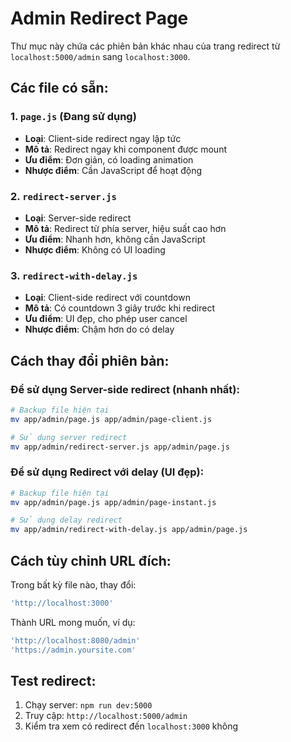 # Admin Redirect Page

Thư mục này chứa các phiên bản khác nhau của trang redirect từ `localhost:5000/admin` sang `localhost:3000`.

## Các file có sẵn:

### 1. `page.js` (Đang sử dụng)
- **Loại**: Client-side redirect ngay lập tức
- **Mô tả**: Redirect ngay khi component được mount
- **Ưu điểm**: Đơn giản, có loading animation
- **Nhược điểm**: Cần JavaScript để hoạt động

### 2. `redirect-server.js` 
- **Loại**: Server-side redirect
- **Mô tả**: Redirect từ phía server, hiệu suất cao hơn
- **Ưu điểm**: Nhanh hơn, không cần JavaScript
- **Nhược điểm**: Không có UI loading

### 3. `redirect-with-delay.js`
- **Loại**: Client-side redirect với countdown
- **Mô tả**: Có countdown 3 giây trước khi redirect
- **Ưu điểm**: UI đẹp, cho phép user cancel
- **Nhược điểm**: Chậm hơn do có delay

## Cách thay đổi phiên bản:

### Để sử dụng Server-side redirect (nhanh nhất):
```bash
# Backup file hiện tại
mv app/admin/page.js app/admin/page-client.js

# Sử dụng server redirect
mv app/admin/redirect-server.js app/admin/page.js
```

### Để sử dụng Redirect với delay (UI đẹp):
```bash
# Backup file hiện tại  
mv app/admin/page.js app/admin/page-instant.js

# Sử dụng delay redirect
mv app/admin/redirect-with-delay.js app/admin/page.js
```

## Cách tùy chỉnh URL đích:

Trong bất kỳ file nào, thay đổi:
```javascript
'http://localhost:3000'
```

Thành URL mong muốn, ví dụ:
```javascript
'http://localhost:8080/admin'
'https://admin.yoursite.com'
```

## Test redirect:

1. Chạy server: `npm run dev:5000`
2. Truy cập: `http://localhost:5000/admin`
3. Kiểm tra xem có redirect đến `localhost:3000` không
